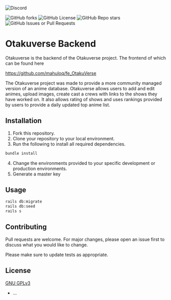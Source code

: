 ![Discord](https://img.shields.io/discord/1223802253010407516)


![GitHub forks](https://img.shields.io/github/forks/mahuloq/OtakuVerse)  ![GitHub License](https://img.shields.io/github/license/mahuloq/OtakuVerse) ![GitHub Repo stars](https://img.shields.io/github/stars/mahuloq/OtakuVerse) ![GitHub Issues or Pull Requests](https://img.shields.io/github/issues/mahuloq/OtakuVerse)




# Otakuverse Backend

Otakuverse is the backend of the Otakuverse project. The frontend of which can be found here

https://github.com/mahuloq/fe_OtakuVerse

The Otakuverse project was made to provide a more community managed version of an anime database. Otakuverse allows users to add and edit animes, upload images, create cast a crews with links to the shows they have worked on. It also allows rating of shows and uses rankings provided by users to provide a daily updated top anime list. 

## Installation

1. Fork this repository.
2. Clone your repository to your local environment.
3. Run the following to install all required dependencies.
```bash
bundle install
```
4. Change the environments provided to your specific development or production environments.
5. Generate a master key

## Usage
```bash
rails db:migrate
rails db:seed
rails s
```

## Contributing

Pull requests are welcome. For major changes, please open an issue first
to discuss what you would like to change.

Please make sure to update tests as appropriate.

## License

[GNU GPLv3](https://choosealicense.com/licenses/gpl-3.0/#)

* ...
